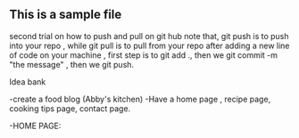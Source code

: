 ## This is a sample file 
second trial on how to push and pull on git hub 
note that, git push is to push into your repo , while git pull is to pull from your repo
after adding a new line of code on your machine , first step is to git add ., then we git commit -m "the message" , then we git push.

Idea bank 

-create a food blog (Abby's kitchen)
-Have a home page , recipe page, cooking tips page, contact page.

-HOME PAGE: 
